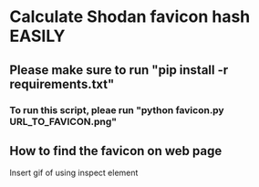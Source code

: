 # Calculate Shodan favicon hash EASILY

## Please make sure to run "pip install -r requirements.txt"

### To run this script, pleae run "python favicon.py URL_TO_FAVICON.png"

## How to find the favicon on web page

Insert gif of using inspect element